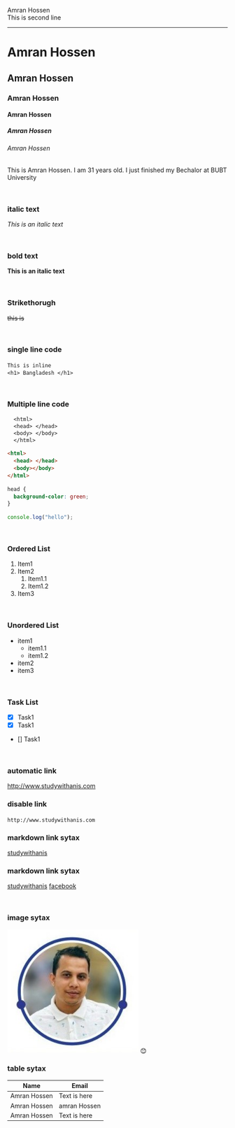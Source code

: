 <!--markdown tutorial-->

Amran Hossen<br/>
This is second line

---

# Amran Hossen

## Amran Hossen

### Amran Hossen

#### Amran Hossen

##### Amran Hossen

###### Amran Hossen

<p>This is Amran Hossen. I am 31 years old. I just finished my Bechalor at BUBT University</p>

<br/>

### italic text

_This is an italic text_

<br/>

### bold text

**This is an italic text**

<br/>

### Strikethorugh

~~this is~~

<br/>

### single line code

`This is inline`  
`<h1> Bangladesh </h1>`

<br/>

### Multiple line code

```
  <html>
  <head> </head>
  <body> </body>
  </html>
```

```html
<html>
  <head> </head>
  <body></body>
</html>
```

```css
head {
  background-color: green;
}
```

```javascript
console.log("hello");
```

<br/>

### Ordered List

1. Item1
2. Item2
   1. Item1.1
   2. Item1.2
3. Item3

<br/>

### Unordered List

- item1
  - item1.1
  - item1.2
- item2
- item3

<br/>

### Task List

- [x] Task1
- [x] Task1
- [] Task1

<br/>

### automatic link

http://www.studywithanis.com

### disable link

`http://www.studywithanis.com`

### markdown link sytax

[studywithanis](http://www.studywithnis.com)

### markdown link sytax

[studywithanis][websitelink]
[facebook][facebooklink]

<br/>

### image sytax

<!-- ![profile](./images/me.jpg) -->
<img src="./img/Screenshot_4.jpg" width="300" title="profile image"/>
😊

<br/>

### table sytax

| Name         | Email                  |
| ------------ | ---------------------- |
| Amran Hossen | Text is here           |
| Amran Hossen | amran Hossen |
| Amran Hossen | Text is here           |

<!-- all link is here -->

[websitelink]: http://www.studywithans.com
[facebooklink]: https://www.facebook.com/imranxony/

